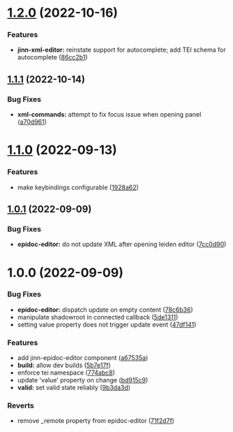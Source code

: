 # [1.2.0](https://github.com/JinnElements/jinn-codemirror/compare/v1.1.1...v1.2.0) (2022-10-16)


### Features

* **jinn-xml-editor:** reinstate support for autocomplete; add TEI schema for autocomplete ([86cc2b1](https://github.com/JinnElements/jinn-codemirror/commit/86cc2b14c3b49fb231392186715401efc29e5cc3))

## [1.1.1](https://github.com/JinnElements/jinn-codemirror/compare/v1.1.0...v1.1.1) (2022-10-14)


### Bug Fixes

* **xml-commands:** attempt to fix focus issue when opening panel ([a70d961](https://github.com/JinnElements/jinn-codemirror/commit/a70d96115d68f2155042785f6295fc7b9bfb727a))

# [1.1.0](https://github.com/JinnElements/jinn-codemirror/compare/v1.0.1...v1.1.0) (2022-09-13)


### Features

* make keybindings configurable ([1928a62](https://github.com/JinnElements/jinn-codemirror/commit/1928a62523a26b120516aa2690d49f9e3db414cb))

## [1.0.1](https://github.com/JinnElements/jinn-codemirror/compare/v1.0.0...v1.0.1) (2022-09-09)


### Bug Fixes

* **epidoc-editor:** do not update XML after opening leiden editor ([7cc0d90](https://github.com/JinnElements/jinn-codemirror/commit/7cc0d90f03ff4586066673558e9d8c20cb0e3f07))

# 1.0.0 (2022-09-09)


### Bug Fixes

* **epidoc-editor:** dispatch update on empty content ([78c6b36](https://github.com/JinnElements/jinn-codemirror/commit/78c6b36c0fcbec5a947bedcfaf4880a81c88cef5))
* manipulate shadowroot in connected callback ([5de1311](https://github.com/JinnElements/jinn-codemirror/commit/5de1311713099079a8c822636c1eaae94571ddae))
* setting value property does not trigger update event ([47df141](https://github.com/JinnElements/jinn-codemirror/commit/47df14194d98636e1c1c17add673396f00edf019))


### Features

* add jinn-epidoc-editor component ([a67535a](https://github.com/JinnElements/jinn-codemirror/commit/a67535a42bfe1ebc971ac891045dceb9aa9083b9))
* **build:** allow dev builds ([5b7e17f](https://github.com/JinnElements/jinn-codemirror/commit/5b7e17f741af9844c1a8cc6b61a803de212bcf35))
* enforce tei namespace ([774abc8](https://github.com/JinnElements/jinn-codemirror/commit/774abc8f2620ad400739b55157008a36bdc19261))
* update 'value' property on change ([bd915c9](https://github.com/JinnElements/jinn-codemirror/commit/bd915c9ee050be87f7d368fe0ec38b9ff3f65e83))
* **valid:** set valid state reliably ([9b3da3d](https://github.com/JinnElements/jinn-codemirror/commit/9b3da3d84aa79eb1c85c13bcc845c8e4728dd8a5))


### Reverts

* remove _remote property from epidoc-editor ([71f2d7f](https://github.com/JinnElements/jinn-codemirror/commit/71f2d7f8b43e9f623451435c9b9a758f762bf4d0))
